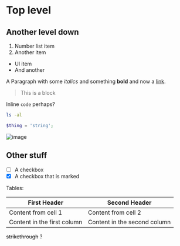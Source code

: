 # Top level
## Another level down
1. Number list item
2. Another item
  - Ul item
  - And another

A Paragraph with some _italics_ and something **bold** and now a [link](http://example.com).

> This is a block
>

Inline `code` perhaps?

```sh
ls -al
```

```php
$thing = 'string';
```
![image](http://example.com)

## Other stuff
- [ ] A checkbox
- [X] A checkbox that is marked

Tables:

First Header | Second Header
------------ | -------------
Content from cell 1 | Content from cell 2
Content in the first column | Content in the second column

~~strikethrough~~ ?
